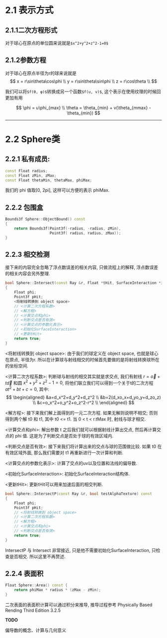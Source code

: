 # 2.1 表示方式
## 2.1.1二次方程形式
对于球心在原点的单位圆来说就是`$x^2+y^2+z^2-1=0$`

## 2.1.2参数方程
对于球心在原点半径为r的球来说就是
$$
x = r\sin\theta\cos\phi \\
y = r\sin\theta\sin\phi \\
z = r\cos\theta \\
$$

我们可以将`$f(θ, φ)$`转换成另一个函数`$f(u, v)$`, 这个表示在使用纹理的时候回更加有用

$$
\phi = u\phi_{max} \\
\theta = \theta_{min} + v(\theta_{mmax} - \theta_{min})
$$

---


# 2.2 Sphere类
## 2.2.1 私有成员:
```C++
const Float radius;
const Float zMin, zMax;
const Float thetaMin, thetaMax, phiMax;
```
我们的 phi 值取[0, 2pi], 这样可以方便的表示 phiMax.

## 2.2.2 包围盒
```C++
Bounds3f Sphere::ObjectBound() const
{
    return Bounds3f(Point3f(-radius, -radius, zMin),
                    Point3f( radius, radius, zMax));
}
```

## 2.2.3 相交检测
接下来的内容完全忽略了浮点数误差的相关内容, 只做流程上的解释, 浮点数误差的相关内容会另外整理.
```C++
bool Sphere::Intersect(const Ray &r, Float *tHit, SurfaceInteraction *isect, bool testAlphaTexture) const
{
    Float phi;
    Point3f pHit;
    <将射线转换到 object space>
    // <计算二次方程系数>
    // <解方程>
    // <计算交点和phi>
    // <判断交点是否有效>
    // <计算交点的参数化表示>
    // <初始化SurfaceInteraction>
    // <更新tHit>
    return true;
}
```
<将射线转换到 object space>: 由于我们的球定义在 object space, 也就是球心在原点, 半径为r. 所以在计算球与射线相交的时候首先要做的是将射线转换球所在的坐标空间.

<计算二次方程系数>: 判断球与射线的相交其实就是求交点, 我们有射线 $r = \vec{o} + t\vec{d}$ 和圆 $x^2+y^2+z^2-1=0$, 将他们联立我们可以得到一个关于t的二次方程 $at^2+bt+c=0$, 其中:
$$
\begin{aligned}
&a=d_x^2+d_y^2+d_z^2 \\
&b=2(d_xo_x+d_yo_y+d_zo_z) \\
&c=o_x^2+o_y^2+o_z^2-r^2 \\
\end{aligned}
$$

<解方程>: 接下来我们解上面得到的一元二次方程. 如果无解则说明不相交; 否则得到两个解 t0 和 t1, 其中 t0 <= t1. 当 0 < t < r.tMax 时, 射线与球才相交.

<计算交点和phi>: 解出参数 t 之后我们就可以根据射线计算出交点, 然后再计算交点的 phi 值. 这是为了判断交点是否处于球的有效区域内.

<判断交点是否有效>: 接下来我们将计算出来的交点与球的范围做比较. 如果 t0 在有效区域外面, 那么我们需要对 t1 再重新进行一次计算和判断.

<计算交点的参数化表示>: 计算了交点的uv以及位置和法线的偏导数.

<初始化SurfaceInteraction>: 初始化SurfaceInteraction结构体.

<更新tHit>: 更新tHit可以用来加速后面的相交判断.

```C++
bool Sphere::IntersectP(const Ray &r, bool testAlphaTexture) const
{
    Float phi;
    Point3f pHit;
    // <将射线转换到 object space>
    // <计算二次方程系数>
    // <解方程>
    // <计算交点和phi>
    // <判断交点是否有效>
    return true;
}
```

IntersectP 与 Intersect 非常接近, 只是他不需要初始化SurfaceInteraction, 只检查是否相交. 所以这里不再赘述.

## 2.2.4 表面积
```C++
Float Sphere::Area() const {
    return phiMax * radius * (zMax - zMin);
}
```
二次表面的表面积计算可以通过积分来推导, 推导过程参考 Physically Based Rending Third Edition 3.2.5

**TODO**

偏导数的概念、计算与几何意义